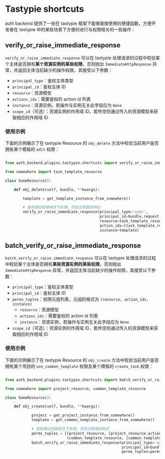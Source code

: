 # Tastypie shortcuts

auth backend 提供了一些在 tastypie 框架下能够直接使用的便捷函数，方便开发者在 tastypie 中的某些场景下方便的进行与权限相关的一些操作：

## verify_or_raise_immediate_response

`verify_or_raise_immediate_response` 可以在 tastypie 处理请求的过程中校验某个主体是否拥有**某个资源实例的某些权限**，否则抛出 `ImmediateHttpResponse` 异常，并返回主体当前缺少的操作权限，其接受以下参数：

- `principal_type`：鉴权主体类型
- `principal_id`：鉴权主体 ID
- `resource`：资源模型
- `actions_ids`：需要鉴权的 action id 列表
- `instance`：资源实例，若操作与实例无关此字段应为 `None`
- `scope_id`（可选）：资源实例的作用域 ID，若传空则通过传入的资源模型来获取相应的作用域 ID

### 使用示例

下面的示例展示了在 tastypie Resource 的 `obj_delete` 方法中校验当前用户是否拥有某个模板的 `edit` 权限：

```python

from auth_backend.plugins.tastypie.shortcuts import verify_or_raise_immediate_response

from somewhere import task_template_resource

class SomeResource():

    def obj_delete(self, bundle, **kwargs):

        template = get_template_instance_from_somewhere()

        # 鉴权通过则继续往下处理，否则立即返回响应
        verify_or_raise_immediate_response(principal_type='user',
                                           principal_id=bundle.request.user.username,
                                           resource=task_template_resource,
                                           action_ids=[task_template_resource.actions.edit.id],
                                           instance=template)
```

## batch_verify_or_raise_immediate_response

`batch_verify_or_raise_immediate_response` 可以在 tastypie 处理请求的过程中校验某个主体是否拥有**某些资源实例的某些权限**，否则抛出 `ImmediateHttpResponse` 异常，并返回主体当前缺少的操作权限，其接受以下参数：

- `principal_type`：鉴权主体类型
- `principal_id`：鉴权主体 ID
- `perms_tuples`：权限元组列表，元组的格式为 `(resource, action_ids, instance)`
  - `resource`：资源模型
  - `actions_ids`：需要鉴权的 action id 列表
  - `instance`：资源实例，若操作与实例无关此字段应为 `None`
- `scope_id`（可选）：资源实例的作用域 ID，若传空则通过传入的资源模型来获取相应的作用域 ID

### 使用示例

下面的示例展示了在 tastypie Resource 的 `obj_create` 方法中校验当前用户是否拥有某个项目的 `use_common_template` 权限及某个模板的 `create_task` 权限：

```python

from auth_backend.plugins.tastypie.shortcuts import batch_verify_or_raise_immediate_response

from somewhere import project_resource, common_template_resource

class SomeResource():

    def obj_create(self, bundle, **kwargs):

            project = get_project_instance_from_somewhere()
            template = get_common_template_instance_from_somewhere()

            # 鉴权通过则继续往下处理，否则立即返回响应
            perms_tuples = [(project_resource, [project_resource.actions.use_common_template.id], project),
                            (common_template_resource, [common_template_resource.actions.create_task.id], template)]
            batch_verify_or_raise_immediate_response(principal_type='user',
                                                     principal_id=bundle.request.user.username,
                                                     perms_tuples=perms_tuples)

```